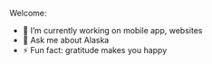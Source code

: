 Welcome:

- 🔭 I’m currently working on mobile app, websites
- 💬 Ask me about Alaska
- ⚡ Fun fact: gratitude makes you happy
